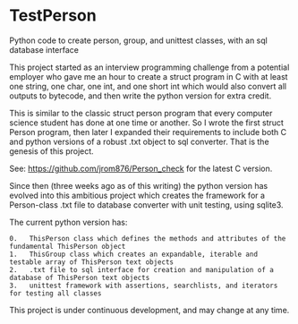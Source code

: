 # TestPerson
Python code to create person, group, and unittest classes, with an sql database interface

This project started as an interview programming challenge from a potential employer who gave me an hour to create a struct program in C with at least one string, one char, one int, and one short int which would also convert all outputs to bytecode, and then write the python version for extra credit.

This is similar to the classic struct person program that every computer science student has done 
at one time or another. So I wrote the first struct Person program, then later I expanded their requirements to 
include both C and python versions of a robust .txt object to sql converter. That is the genesis of this project.

See: https://github.com/jrom876/Person_check for the latest C version.

Since then (three weeks ago as of this writing) the python version has evolved into this ambitious project 
which creates the framework for a Person-class .txt file to database converter with unit testing, using sqlite3. 

The current python version has:
    
    0.   ThisPerson class which defines the methods and attributes of the fundamental ThisPerson object
    1.   ThisGroup class which creates an expandable, iterable and testable array of ThisPerson text objects
    2.   .txt file to sql interface for creation and manipulation of a database of ThisPerson text objects
    3.   unittest framework with assertions, searchlists, and iterators for testing all classes
    
This project is under continuous development, and may change at any time.

